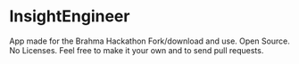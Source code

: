 # InsightEngineer
App made for the Brahma Hackathon
Fork/download and use.
Open Source. No Licenses.
Feel free to make it your own and to send pull requests.
